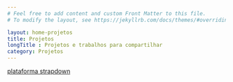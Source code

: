 ```yaml
---
# Feel free to add content and custom Front Matter to this file.
# To modify the layout, see https://jekyllrb.com/docs/themes/#overriding-theme-defaults

layout: home-projetos
title: Projetos
longTitle : Projetos e trabalhos para compartilhar
category: Projetos
---
```

[plataforma strapdown](https://roneydua.github.io/plataformaStrapdown/)
